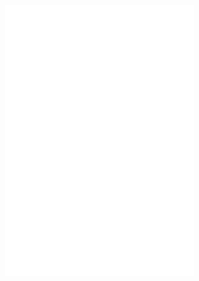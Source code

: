 <picture>
  <img align="center" src="/github-metrics.svg" alt="Metrics">
</picture>
<!--![felldos's GitHub stats](https://github-readme-stats.vercel.app/api?username=felldo&count_private=true&show_icons=true&theme=dark)-->

<!--[![Top Langs](https://github-readme-stats.vercel.app/api/top-langs/?username=felldo)](https://github.com/felldo/github-readme-stats)-->

<!--
**felldo/felldo** is a ✨ _special_ ✨ repository because its `README.md` (this file) appears on your GitHub profile.

Here are some ideas to get you started:

- 🔭 I’m currently working on ...
- 🌱 I’m currently learning ...
- 👯 I’m looking to collaborate on ...
- 🤔 I’m looking for help with ...
- 💬 Ask me about ...
- 📫 How to reach me: ...
- 😄 Pronouns: ...
- ⚡ Fun fact: ...
-->
